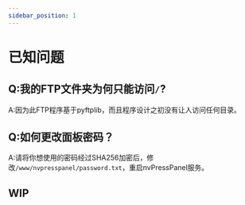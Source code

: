 ```yaml
---
sidebar_position: 1
---
```


# 已知问题

## Q:我的FTP文件夹为何只能访问`/`?
A:因为此FTP程序基于pyftplib，而且程序设计之初没有让人访问任何目录。

## Q:如何更改面板密码？
A:请将你想使用的密码经过SHA256加密后，修改`/www/nvpresspanel/password.txt`，重启nvPressPanel服务。

## WIP
